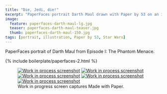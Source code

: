 ```yaml
---
title: "Die, Jedi, die!"
excerpt: "PaperFaces portrait Darth Maul drawn with Paper by 53 on an iPad."
image: 
  feature: paperfaces-darth-maul-lg.jpg
  teaser: paperfaces-darth-maul-teaser.jpg
  thumb: paperfaces-darth-maul-150.jpg
tags: [portrait, illustration, Paper by 53, Star Wars]
---
```


PaperFaces portrait of Darth Maul from Episode I: The Phantom Menace.

{% include boilerplate/paperfaces-2.html %}

<figure class="third">
	<a href="{{ site.url }}/images/paperfaces-darth-maul-process-1-lg.jpg"><img src="{{ site.url }}/images/paperfaces-darth-maul-process-1-600.jpg" alt="Work in process screenshot"></a>
	<a href="{{ site.url }}/images/paperfaces-darth-maul-process-2-lg.jpg"><img src="{{ site.url }}/images/paperfaces-darth-maul-process-2-600.jpg" alt="Work in process screenshot"></a>
	<a href="{{ site.url }}/images/paperfaces-darth-maul-process-3-lg.jpg"><img src="{{ site.url }}/images/paperfaces-darth-maul-process-3-600.jpg" alt="Work in process screenshot"></a>
	<a href="{{ site.url }}/images/paperfaces-darth-maul-process-4-lg.jpg"><img src="{{ site.url }}/images/paperfaces-darth-maul-process-4-600.jpg" alt="Work in process screenshot"></a>
	<a href="{{ site.url }}/images/paperfaces-darth-maul-process-5-lg.jpg"><img src="{{ site.url }}/images/paperfaces-darth-maul-process-5-600.jpg" alt="Work in process screenshot"></a>
	<figcaption>Work in progress screen captures Made with Paper.</figcaption>
</figure>
